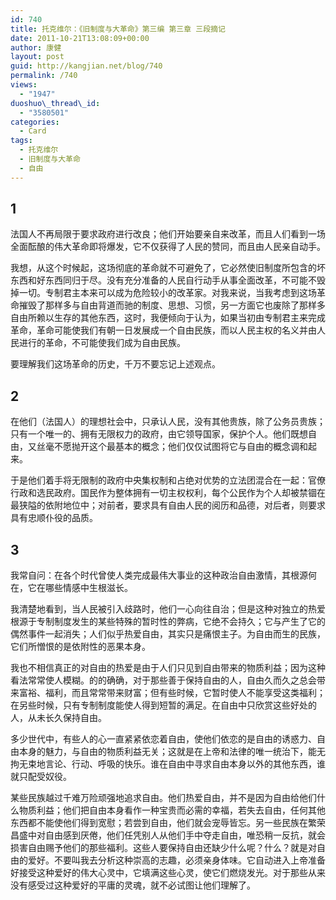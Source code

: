```yaml
---
id: 740
title: 托克维尔：《旧制度与大革命》第三编 第三章 三段摘记
date: 2011-10-21T13:08:09+00:00
author: 康健
layout: post
guid: http://kangjian.net/blog/740
permalink: /740
views:
  - "1947"
duoshuo\_thread\_id:
  - "3580501"
categories:
  - Card
tags:
  - 托克维尔
  - 旧制度与大革命
  - 自由
---
```

## 1

法国人不再局限于要求政府进行改良；他们开始要亲自来改革，而且人们看到一场全面酝酿的伟大革命即将爆发，它不仅获得了人民的赞同，而且由人民亲自动手。
  
我想，从这个时候起，这场彻底的革命就不可避免了，它必然使旧制度所包含的坏东西和好东西同归于尽。没有充分准备的人民自行动手从事全面改革，不可能不毁掉一切。专制君主本来可以成为危险较小的改革家。对我来说，当我考虑到这场革命摧毁了那样多与自由背道而驰的制度、思想、习惯，另一方面它也废除了那样多自由所赖以生存的其他东西，这时，我便倾向于认为，如果当初由专制君主来完成革命，革命可能使我们有朝一日发展成一个自由民族，而以人民主权的名义并由人民进行的革命，不可能使我们成为自由民族。
  
要理解我们这场革命的历史，千万不要忘记上述观点。 

## 2

在他们（法国人）的理想社会中，只承认人民，没有其他贵族，除了公务员贵族；只有一个唯一的、拥有无限权力的政府，由它领导国家，保护个人。他们既想自由，又丝毫不愿抛开这个最基本的概念；他们仅仅试图将它与自由的概念调和起来。
  
于是他们着手将无限制的政府中央集权制和占绝对优势的立法团混合在一起：官僚行政和选民政府。国民作为整体拥有一切主权权利，每个公民作为个人却被禁锢在最狭隘的依附地位中；对前者，要求具有自由人民的阅历和品德，对后者，则要求具有忠顺仆役的品质。 

## 3

我常自问：在各个时代曾使人类完成最伟大事业的这种政治自由激情，其根源何在，它在哪些情感中生根滋长。
  
我清楚地看到，当人民被引入歧路时，他们一心向往自治；但是这种对独立的热爱根源于专制制度发生的某些特殊的暂时性的弊病，它绝不会持久；它与产生了它的偶然事件一起消失；人们似乎热爱自由，其实只是痛恨主子。为自由而生的民族，它们所憎恨的是依附性的恶果本身。
  
我也不相信真正的对自由的热爱是由于人们只见到自由带来的物质利益；因为这种看法常常使人模糊。的的确确，对于那些善于保持自由的人，自由久而久之总会带来富裕、福利，而且常常带来财富；但有些时候，它暂时使人不能享受这类福利；在另些时候，只有专制制度能使人得到短暂的满足。在自由中只欣赏这些好处的人，从未长久保持自由。
  
多少世代中，有些人的心一直紧紧依恋着自由，使他们依恋的是自由的诱惑力、自由本身的魅力，与自由的物质利益无关；这就是在上帝和法律的唯一统治下，能无拘无束地言论、行动、呼吸的快乐。谁在自由中寻求自由本身以外的其他东西，谁就只配受奴役。
  
某些民族越过千难万险顽强地追求自由。他们热爱自由，并不是因为自由给他们什么物质利益；他们把自由本身看作一种宝贵而必需的幸福，若失去自由，任何其他东西都不能使他们得到宽慰；若尝到自由，他们就会宠辱皆忘。另一些民族在繁荣昌盛中对自由感到厌倦，他们任凭别人从他们手中夺走自由，唯恐稍一反抗，就会损害自由赐予他们的那些福利。这些人要保持自由还缺少什么呢？什么？就是对自由的爱好。不要叫我去分析这种崇高的志趣，必须亲身体味。它自动进入上帝准备好接受这种爱好的伟大心灵中，它填满这些心灵，使它们燃烧发光。对于那些从来没有感受过这种爱好的平庸的灵魂，就不必试图让他们理解了。